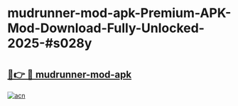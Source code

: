 # mudrunner-mod-apk-Premium-APK-Mod-Download-Fully-Unlocked-2025-#s028y

# <h2><a href="https://bedroomkl.my?title=mudrunner-mod-apk&ref=1AP">🔗👉 🔴 mudrunner-mod-apk</a></h2>

[![acn](https://github.com/user-attachments/assets/0f9c940e-d8b0-45ae-aac7-cd30a18b3e1c)](https://bedroomkl.my?title=mudrunner-mod-apk&ref=1AP)


